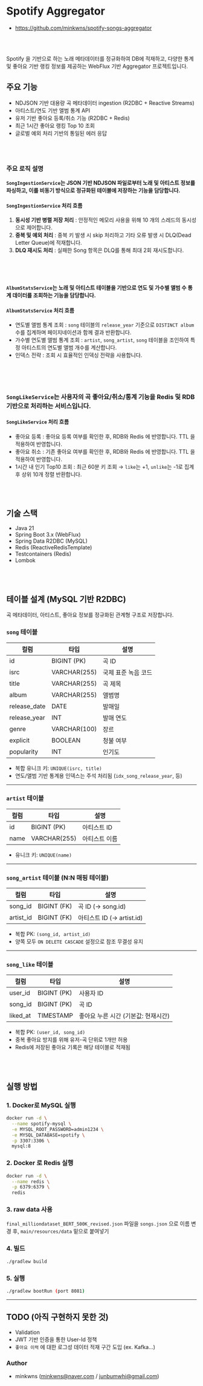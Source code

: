 # Spotify Aggregator 
- https://github.com/minkwns/spotify-songs-aggregator
<br>
<br>

Spotify 을 기반으로 하는 노래 메타데이터를 정규화하여 DB에 적재하고, 다양한 통계 및 좋아요 기반 랭킹 정보를 제공하는 WebFlux 기반 Aggregator 프로젝트입니다.

## 주요 기능
- NDJSON 기반 대용량 곡 메타데이터 ingestion (R2DBC + Reactive Streams)
- 아티스트/연도 기반 앨범 통계 API
- 유저 기반 좋아요 등록/취소 기능 (R2DBC + Redis)
- 최근 1시간 좋아요 랭킹 Top 10 조회
- 글로벌 예외 처리 기반의 통일된 에러 응답
<br>
<br>

### 주요 로직 설명

**`SongIngestionService`는 JSON 기반 NDJSON 파일로부터 노래 및 아티스트 정보를 파싱하고, 이를 비동기 방식으로 정규화된 테이블에 저장하는 기능을 담당합니다.**

#### `SongIngestionService` 처리 흐름
1. **동시성 기반 병렬 저장 처리** : 안정적인 메모리 사용을 위해 10 개의 스레드의 동시성으로 제어합니다.
2. **중복 및 예외 처리** : 중복 키 발생 시 skip 처리하고 기타 오류 발생 시 DLQ(Dead Letter Queue)에 적재합니다.
3. **DLQ 재시도 처리**  : 실패한 Song 항목은 DLQ를 통해 최대 2회 재시도합니다.  
<br>
<br>
<br>

**`AlbumStatsService`는 노래 및 아티스트 테이블을 기반으로 연도 및 가수별 앨범 수 통계 데이터를 조회하는 기능을 담당합니다.**

#### `AlbumStatsService` 처리 흐름
- 연도별 앨범 통계 조회 : `song` 테이블의 `release_year` 기준으로 `DISTINCT album` 수를 집계하며 페이지네이션과 함께 결과 반환합니다.
- 가수별 연도별 앨범 통계 조회 : `artist`, `song_artist`, `song` 테이블을 조인하여 특정 아티스트의 연도별 앨범 개수를 계산합니다.
- 인덱스 전략 : 조회 시 효율적인 인덱싱 전략을 사용합니다.
<br>
<br>
<br>


### `SongLikeService`는 사용자의 곡 좋아요/취소/통계 기능을 Redis 및 RDB 기반으로 처리하는 서비스입니다.

#### `SongLikeService` 처리 흐름
- 좋아요 등록 : 좋아요 등록 여부를 확인한 후, RDB와 Redis 에 반영합니다. TTL 을 적용하여 반영합니다. 
- 좋아요 취소 : 기존 좋아요 여부를 확인한 후, RDB와 Redis 에 반영합니다. TTL 을 적용하여 반영합니다.
- 1시간 내 인기 Top10 조회 : 최근 60분 키 조회 → `like`는 +1, `unlike`는 -1로 집계 후 상위 10개 정렬 반환합니다.

<br>
<br>

## 기술 스택
- Java 21
- Spring Boot 3.x (WebFlux)
- Spring Data R2DBC (MySQL)
- Redis (ReactiveRedisTemplate)
- Testcontainers (Redis)
- Lombok
<br>
<br>

## 테이블 설계 (MySQL 기반 R2DBC)

곡 메타데이터, 아티스트, 좋아요 정보를 정규화된 관계형 구조로 저장합니다.

### `song` 테이블
| 컬럼 | 타입 | 설명 |
|------|------|------|
| id | BIGINT (PK) | 곡 ID |
| isrc | VARCHAR(255) | 국제 표준 녹음 코드 |
| title | VARCHAR(255) | 곡 제목 |
| album | VARCHAR(255) | 앨범명 |
| release_date | DATE | 발매일 |
| release_year | INT | 발매 연도 |
| genre | VARCHAR(100) | 장르 |
| explicit | BOOLEAN | 청불 여부 |
| popularity | INT | 인기도 |
- 복합 유니크 키: `UNIQUE(isrc, title)`
- 연도/앨범 기반 통계용 인덱스는 주석 처리됨 (`idx_song_release_year`, 등)

---

### `artist` 테이블
| 컬럼 | 타입 | 설명 |
|------|------|------|
| id | BIGINT (PK) | 아티스트 ID |
| name | VARCHAR(255) | 아티스트 이름 |
- 유니크 키: `UNIQUE(name)`

---

### `song_artist` 테이블 (N:N 매핑 테이블)
| 컬럼 | 타입 | 설명 |
|------|------|------|
| song_id | BIGINT (FK) | 곡 ID (→ song.id) |
| artist_id | BIGINT (FK) | 아티스트 ID (→ artist.id) |
- 복합 PK: `(song_id, artist_id)`
- 양쪽 모두 `ON DELETE CASCADE` 설정으로 참조 무결성 유지

---

### `song_like` 테이블
| 컬럼 | 타입 | 설명 |
|------|------|------|
| user_id | BIGINT (PK) | 사용자 ID |
| song_id | BIGINT (PK) | 곡 ID |
| liked_at | TIMESTAMP | 좋아요 누른 시간 (기본값: 현재시간) |

- 복합 PK: `(user_id, song_id)`
- 중복 좋아요 방지를 위해 유저-곡 단위로 1개만 허용
- Redis에 저장된 좋아요 기록은 해당 테이블로 적재됨
<br>
<br>

## 실행 방법

### 1. Docker로 MySQL 실행

```bash
docker run -d \
  --name spotify-mysql \
  -e MYSQL_ROOT_PASSWORD=admin1234 \
  -e MYSQL_DATABASE=spotify \
  -p 3307:3306 \
  mysql:8
```

### 2. Docker 로 Redis 실행
```bash
docker run -d \
  --name redis \
  -p 6379:6379 \
  redis
```

### 3. raw data 사용
`final_milliondataset_BERT_500K_revised.json` 파일을 `songs.json` 으로 이름 변경 후, `main/resources/data` 밑으로 붙여넣기

### 4. 빌드
```bash
./gradlew build
```

### 5. 실행
```bash
./gradlew bootRun (port 8081)
```

---
## TODO (아직 구현하지 못한 것)
- Validation
- JWT 기반 인증을 통한 User-Id 정책
- `좋아요 이력` 에 대한 로그성 데이터 적재 구간 도입 (ex. Kafka...)

### Author
- minkwns (minkwns@naver.com / junbumwhi@gmail.com)

